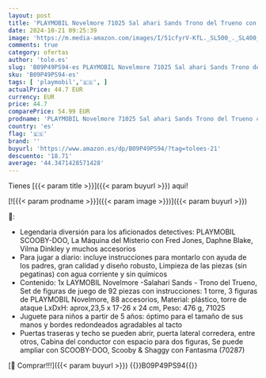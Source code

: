 ```yaml
---
layout: post
title: 'PLAYMOBIL Novelmore 71025 Sal ahari Sands Trono del Trueno con catapulta  Juguete para niños a Partir de 5 años'
date: 2024-10-21 09:25:39
image: 'https://m.media-amazon.com/images/I/51cfyrV-KfL._SL500_._SL400_.jpg'
comments: true
category: ofertas
author: 'tole.es'
slug: 'B09P49PS94-es PLAYMOBIL Novelmore 71025 Sal ahari Sands Trono del Trueno...'
sku: 'B09P49PS94-es'
tags: [ 'playmobil','🇪🇸', ]
actualPrice: 44.7 EUR
currency: EUR
price: 44.7
comparePrice: 54.99 EUR
prodname: 'PLAYMOBIL Novelmore 71025 Sal ahari Sands Trono del Trueno con catapulta  Juguete para niños a Partir de 5 años'
country: 'es'
flag: '🇪🇸'
brand: ''
buyurl: 'https://www.amazon.es/dp/B09P49PS94/?tag=tolees-21'
descuento: '18.71'
average: '44.3471428571428'
---
```


Tienes [{{< param title >}}]({{< param buyurl >}}) aqui!

[![{{< param prodname >}}]({{< param image >}})]({{< param buyurl >}})

🔎:

- Legendaria diversión para los aficionados detectives: PLAYMOBIL SCOOBY-DOO, La Máquina del Misterio con Fred Jones, Daphne Blake, Vilma Dinkley y muchos accesorios
- Para jugar a diario: incluye instrucciones para montarlo con ayuda de los padres, gran calidad y diseño robusto, Limpieza de las piezas (sin pegatinas) con agua corriente y sin químicos
- Contenido: 1x LAYMOBIL Novelmore -Salahari Sands - Trono del Trueno, Set de figuras de juego de 92 piezas con instrucciones: 1 torre, 3 figuras de PLAYMOBIL Novelmore, 88 accesorios, Material: plástico, torre de ataque LxDxH: aprox,23,5 x 17-26 x 24 cm, Peso: 476 g, 71025
- Juguete para niños a partir de 5 años: óptimo para el tamaño de sus manos y bordes redondeados agradables al tacto
- Puertas traseras y techo se pueden abrir, puerta lateral corredera, entre otros, Cabina del conductor con espacio para dos figuras, Se puede ampliar con SCOOBY-DOO, Scooby & Shaggy con Fantasma (70287)

[🛒 Comprar!!!]({{< param buyurl >}})
{{<world>}}B09P49PS94{{</world>}}
